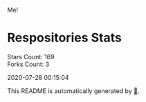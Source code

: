 Me!

# Respositories Stats
Stars Count: 169  
Forks Count: 3

2020-07-28 00:15:04  

This README is automatically generated by [🐰](https://github.com/rnitta/rnitta).
